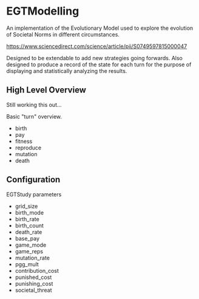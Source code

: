 # EGTModelling

An implementation of the Evolutionary Model used to explore the evolution of Societal Norms in different circumstances.

https://www.sciencedirect.com/science/article/pii/S0749597815000047

Designed to be extendable to add new strategies going forwards. Also designed to produce a record of the state for each turn for the purpose of displaying and statistically analyzing the results.

## High Level Overview

Still working this out...

Basic "turn" overview.
- birth
- pay
- fitness
- reproduce
- mutation
- death

## Configuration
EGTStudy parameters
- grid_size
- birth_mode
- birth_rate
- birth_count
- death_rate
- base_pay
- game_mode
- game_reps
- mutation_rate
- pgg_mult
- contribution_cost
- punished_cost
- punishing_cost
- societal_threat
